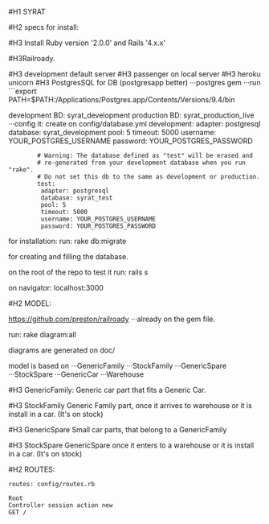 
#H1 SYRAT

#H2 specs for install:

#H3 Install Ruby version '2.0.0' and Rails '4.x.x'

#H3Railroady.

#H3 development default server
#H3 passenger on local server
#H3 heroku unicorn
#H3 PostgresSQL for DB (postgresapp better)
	···postgres gem
	···run ```export PATH=$PATH:/Applications/Postgres.app/Contents/Versions/9.4/bin



development BD: syrat_development
production BD: syrat_production_live
 ···config it:
 			create on config/database.yml
 			development:
			 adapter: postgresql
			 database: syrat_development
			 pool: 5
			 timeout: 5000
			 username: YOUR_POSTGRES_USERNAME
			 password: YOUR_POSTGRES_PASSWORD

			# Warning: The database defined as "test" will be erased and
			# re-generated from your development database when you run "rake".
			# Do not set this db to the same as development or production.
			test:
			 adapter: postgresql
			 database: syrat_test
			 pool: 5
			 timeout: 5000
			 username: YOUR_POSTGRES_USERNAME
			 password: YOUR_POSTGRES_PASSWORD


for installation:
run: rake db:migrate

for creating and filling the database.

on the root of the repo to test it
run: rails s 

on navigator:
localhost:3000


#H2 MODEL:

https://github.com/preston/railroady
···already on the gem file.

run: rake diagram:all

diagrams are generated on doc/

model is based on 
		···GenericFamily
		···StockFamily
		···GenericSpare
		···StockSpare
		···GenericCar
		···Warehouse

#H3 GenericFamily:
	Generic car part that fits a Generic Car.

#H3 StockFamily
	Generic Family part, once it arrives to warehouse or it is install in a car. (It's on stock)

#H3 GenericSpare
	Small car parts, that belong to a GenericFamily

#H3 StockSpare
	GenericSpare once it enters to a warehouse or it is install in a car. (It's on stock)


#H2 ROUTES:
	
	routes: config/routes.rb

	Root 
	Controller session action new
	GET / 












